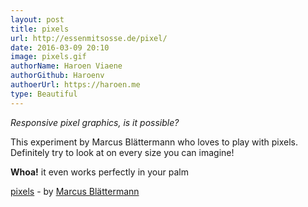 ```yaml
---
layout: post
title: pixels
url: http://essenmitsosse.de/pixel/
date: 2016-03-09 20:10
image: pixels.gif
authorName: Haroen Viaene
authorGithub: Haroenv
authoerUrl: https://haroen.me
type: Beautiful
---
```

_Responsive pixel graphics, is it possible?_

This experiment by Marcus Blättermann who loves to play with pixels. Definitely try to look at on every size you can imagine!

**Whoa!** it even works perfectly in your palm

[pixels](http://essenmitsosse.de/pixel/) - by [Marcus Blättermann](http://essenmitsosse.de)
